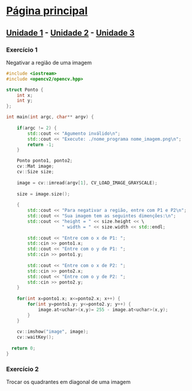 # [Página principal](index.md)
## [Unidade 1](unidade1.md) - [Unidade 2](#) - [Unidade 3](#)

### Exercício 1
Negativar a região de uma imagem
```c++
#include <iostream>
#include <opencv2/opencv.hpp>

struct Ponto {
	int x;
	int y;
};

int main(int argc, char** argv) {
	
	if(argc != 2) {
		std::cout << "Agumento inválido\n";
		std::cout << "Execute: ./nome_programa nome_imagem.png\n";
		return -1;
	}

	Ponto ponto1, ponto2;
	cv::Mat image;
	cv::Size size;
	
	image = cv::imread(argv[1], CV_LOAD_IMAGE_GRAYSCALE);
	
	size = image.size();
	
	{
		std::cout << "Para negativar a região, entre com P1 e P2\n";
		std::cout << "Sua imagem tem as seguintes dimenções:\n";
		std::cout << "height = " << size.height << \
					 " width = " << size.width << std::endl;
	
		std::cout << "Entre com o x de P1: ";
		std::cin >> ponto1.x;
		std::cout << "Entre com o y de P1: ";
		std::cin >> ponto1.y;
	
		std::cout << "Entre com o x de P2: ";
		std::cin >> ponto2.x;
		std::cout << "Entre com o y de P2: ";
		std::cin >> ponto2.y;		
	}
	
	for(int x=ponto1.x; x<=ponto2.x; x++) {
		for(int y=ponto1.y; y<=ponto2.y; y++) {
			image.at<uchar>(x,y)= 255 - image.at<uchar>(x,y);
		}
	}
	
	cv::imshow("image", image);
	cv::waitKey();
  
  return 0;
}
```
### Exercício 2
Trocar os quadrantes em diagonal de uma imagem
